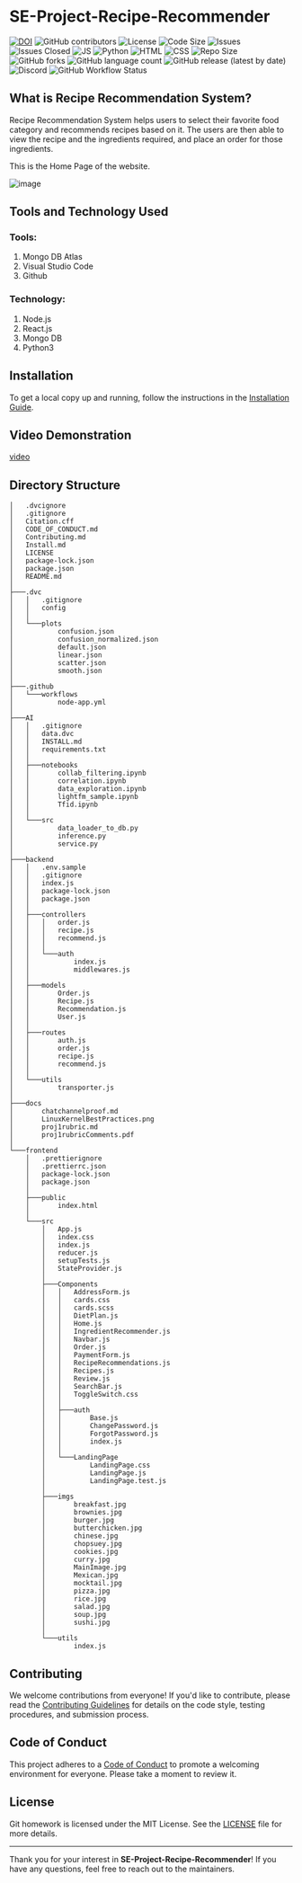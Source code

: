 # SE-Project-Recipe-Recommender
[![DOI](https://zenodo.org/badge/DOI/10.5281/zenodo.7179508.svg)](https://doi.org/10.5281/zenodo.7179508)
![GitHub contributors](https://img.shields.io/github/contributors/SE-Fall-2024-Team-53/SE-Project-Recipe-Recommender)
![License](https://img.shields.io/github/license/SE-Fall-2024-Team-53/SE-Project-Recipe-Recommender)
![Code Size](https://img.shields.io/github/languages/code-size/SE-Fall-2024-Team-53/SE-Project-Recipe-Recommender)
![Issues](https://img.shields.io/github/issues/SE-Fall-2024-Team-53/SE-Project-Recipe-Recommender)
![Issues Closed](https://img.shields.io/github/issues-closed/SE-Fall-2024-Team-53/SE-Project-Recipe-Recommender)
![JS](https://img.shields.io/badge/Javascript--Green)
![Python](https://img.shields.io/badge/Python--Green)
![HTML](https://img.shields.io/badge/HTML--Green)
![CSS](https://img.shields.io/badge/CSS--Green)
![Repo Size](https://img.shields.io/github/repo-size/SE-Fall-2024-Team-53/SE-Project-Recipe-Recommender)
![GitHub forks](https://img.shields.io/github/forks/SE-Fall-2024-Team-53/SE-Project-Recipe-Recommender?style=social)
![GitHub language count](https://img.shields.io/github/languages/count/SE-Fall-2024-Team-53/SE-Project-Recipe-Recommender)
![GitHub release (latest by date)](https://img.shields.io/github/v/release/SE-Fall-2024-Team-53/SE-Project-Recipe-Recommender)
![Discord](https://img.shields.io/discord/1027412417661120582)
![GitHub Workflow Status](https://github.com/devanshi39/SE-Project-Recipe-Recommender/actions/workflows/node-app.yml/badge.svg?branch=main)


## What is Recipe Recommendation System?
Recipe Recommendation System helps users to select their favorite food category and recommends recipes based on it. The users are then able to view the recipe and the ingredients required, and place an order for those ingredients.

This is the Home Page of the website.

![image](https://user-images.githubusercontent.com/23338660/194782226-17e5c173-b7ac-4f2a-816a-3ca7893ccd39.png)

## Tools and Technology Used
### Tools:
1. Mongo DB Atlas
2. Visual Studio Code
3. Github

### Technology:
1. Node.js
2. React.js
3. Mongo DB
4. Python3

## Installation

To get a local copy up and running, follow the instructions in the [Installation Guide](INSTALL.md).

## Video Demonstration

[video](https://drive.google.com/file/d/1_feIWoAjwSuIMBCaOStx34JWHk_R2hNW/view?usp=share_link)

## Directory Structure
    │   .dvcignore
    │   .gitignore
    │   Citation.cff
    │   CODE_OF_CONDUCT.md
    │   Contributing.md
    │   Install.md
    │   LICENSE
    │   package-lock.json
    │   package.json
    │   README.md
    │
    ├───.dvc
    │   │   .gitignore
    │   │   config
    │   │
    │   └───plots
    │           confusion.json
    │           confusion_normalized.json
    │           default.json
    │           linear.json
    │           scatter.json
    │           smooth.json
    │
    ├───.github
    │   └───workflows
    │           node-app.yml
    │
    ├───AI
    │   │   .gitignore
    │   │   data.dvc
    │   │   INSTALL.md
    │   │   requirements.txt
    │   │
    │   ├───notebooks
    │   │       collab_filtering.ipynb
    │   │       correlation.ipynb
    │   │       data_exploration.ipynb
    │   │       lightfm_sample.ipynb
    │   │       Tfid.ipynb
    │   │
    │   └───src
    │           data_loader_to_db.py
    │           inference.py
    │           service.py
    │
    ├───backend
    │   │   .env.sample
    │   │   .gitignore
    │   │   index.js
    │   │   package-lock.json
    │   │   package.json
    │   │
    │   ├───controllers
    │   │   │   order.js
    │   │   │   recipe.js
    │   │   │   recommend.js
    │   │   │
    │   │   └───auth
    │   │           index.js
    │   │           middlewares.js
    │   │
    │   ├───models
    │   │       Order.js
    │   │       Recipe.js
    │   │       Recommendation.js
    │   │       User.js
    │   │
    │   ├───routes
    │   │       auth.js
    │   │       order.js
    │   │       recipe.js
    │   │       recommend.js
    │   │
    │   └───utils
    │           transporter.js
    │
    ├───docs
    │       chatchannelproof.md
    │       LinuxKernelBestPractices.png
    │       proj1rubric.md
    │       proj1rubricComments.pdf
    │
    └───frontend
        │   .prettierignore
        │   .prettierrc.json
        │   package-lock.json
        │   package.json
        │
        ├───public
        │       index.html
        │
        └───src
            │   App.js
            │   index.css
            │   index.js
            │   reducer.js
            │   setupTests.js
            │   StateProvider.js
            │
            ├───Components
            │   │   AddressForm.js
            │   │   cards.css
            │   │   cards.scss
            │   │   DietPlan.js
            │   │   Home.js
            │   │   IngredientRecommender.js
            │   │   Navbar.js
            │   │   Order.js
            │   │   PaymentForm.js
            │   │   RecipeRecommendations.js
            │   │   Recipes.js
            │   │   Review.js
            │   │   SearchBar.js
            │   │   ToggleSwitch.css
            │   │
            │   ├───auth
            │   │       Base.js
            │   │       ChangePassword.js
            │   │       ForgotPassword.js
            │   │       index.js
            │   │
            │   └───LandingPage
            │           LandingPage.css
            │           LandingPage.js
            │           LandingPage.test.js
            │
            ├───imgs
            │       breakfast.jpg
            │       brownies.jpg
            │       burger.jpg
            │       butterchicken.jpg
            │       chinese.jpg
            │       chopsuey.jpg
            │       cookies.jpg
            │       curry.jpg
            │       MainImage.jpg
            │       Mexican.jpg
            │       mocktail.jpg
            │       pizza.jpg
            │       rice.jpg
            │       salad.jpg
            │       soup.jpg
            │       sushi.jpg
            │
            └───utils
                    index.js


## Contributing

We welcome contributions from everyone! If you'd like to contribute, please read the [Contributing Guidelines](CONTRIBUTING.md) for details on the code style, testing procedures, and submission process.

## Code of Conduct

This project adheres to a [Code of Conduct](CODE-OF-CONDUCT.md) to promote a welcoming environment for everyone. Please take a moment to review it.

## License

Git homework is licensed under the MIT License. See the [LICENSE](License.md) file for more details.

---

Thank you for your interest in **SE-Project-Recipe-Recommender**! If you have any questions, feel free to reach out to the maintainers.
